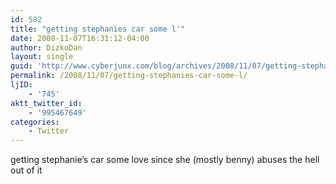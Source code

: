 ```yaml
---
id: 582
title: "getting stephanies car some l'"
date: 2008-11-07T16:31:12-04:00
author: DizkoDan
layout: single
guid: 'http://www.cyberjunx.com/blog/archives/2008/11/07/getting-stephanies-car-some-l/'
permalink: /2008/11/07/getting-stephanies-car-some-l/
ljID:
    - '745'
aktt_twitter_id:
    - '995467649'
categories:
    - Twitter
---
```


getting stephanie’s car some love since she (mostly benny) abuses the hell out of it